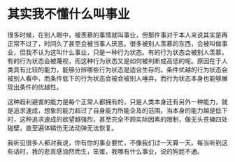 # 其实我不懂什么叫事业

很多时候，在别人眼中，被羡慕的事情就叫事业，但那件事对于本人来说其实是再正常不过了，时间久了甚至会被当事人厌恶。很多被别人羡慕的东西，会被叫做事业，但我不认为这叫什么事业，只是一种行为状态。有的行为状态会被别人羡慕，有的行为状态会被蔑视，而这种行为状态又是如何被判断成高低的呢。原因在于人类具有比较的能力，能够分辨哪些行为状态是适合生存的。条件优越的行为状态会被别人看中，而条件低下的行为状态会被会被别人唾弃，而行为状态本身也能够展现出条件的优越性。

这种趋利避害的能力是每个正常人都拥有的，只是人类本身还有另外一种能力，就是追求速成，想象的能力超过了自身能力所能企及的范围。当本身的能力越是低下时，这种追求速成的欲望越强烈，甚至完全不顾实际因素的限制，像无头苍蝇四处碰壁，直至遍体鳞伤无法动弹无法恢复。

我听见很多人都对我说，你有你的事业要忙，不像我们过一天算一天。每当听到这些话时，我的悲哀感油然而生，笨蛋，我哪有什么事业，说的狗屁不通。

